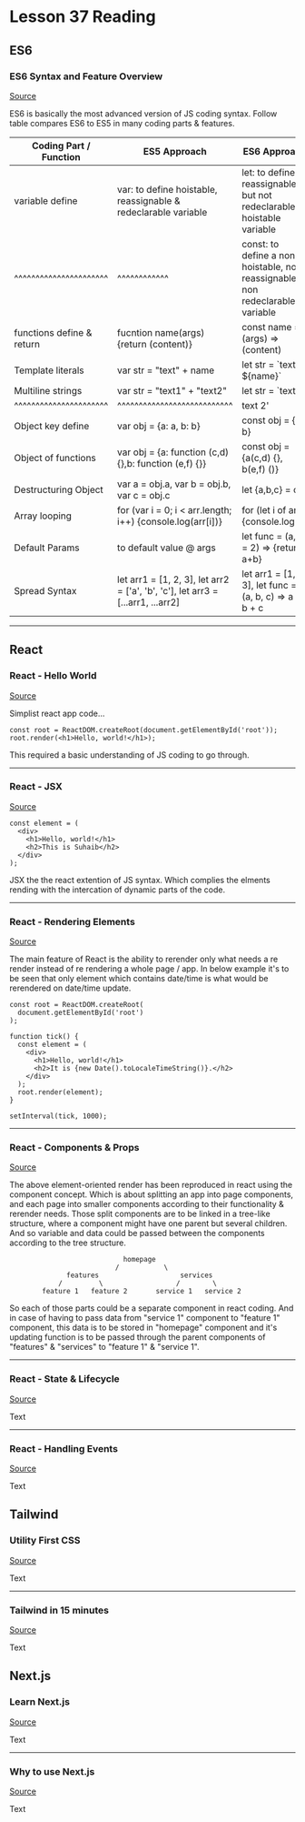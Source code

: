 # Lesson 37 Reading

## ES6

### ES6 Syntax and Feature Overview

[Source](https://www.taniarascia.com/es6-syntax-and-feature-overview/)

ES6 is basically the most advanced version of JS coding syntax. Follow table compares ES6 to ES5 in many coding parts & features.

| Coding Part / Function | ES5 Approach | ES6 Approach |
| ---------------------- | ------------ | ------------ |
| variable define        | var: to define hoistable, reassignable & redeclarable variable | let: to define reassignable but not redeclarable or hoistable variable |
| ^^^^^^^^^^^^^^^^^^^^^^ | ^^^^^^^^^^^^ | const: to define a non hoistable, non reassignable & non redeclarable variable |
| functions define & return      | fucntion name(args) {return (content)}  | const name = (args) => (content) |
| Template literals      | var str = "text" + name | let str = \`text ${name}\` |
| Multiline strings      | var str = "text1" + "text2" | let str = `text 1 |
| ^^^^^^^^^^^^^^^^^^^^^^ | ^^^^^^^^^^^^^^^^^^^^^^^^^^^ |            text 2' |
| Object key define | var obj = {a: a, b: b} | const obj = {a, b} |
| Object of functions | var obj = {a: function (c,d) {},b: function (e,f) {}} | const obj = {a(c,d) {}, b(e,f) ()} |
| Destructuring Object | var a = obj.a, var b = obj.b, var c = obj.c | let {a,b,c} = obj |
| Array looping | for (var i = 0; i < arr.length; i++) {console.log(arr[i])} | for (let i of arr) {console.log(i)} |
| Default Params | to default value @ args | let func = (a, b = 2) => {return a+b} |
| Spread Syntax | let arr1 = [1, 2, 3], let arr2 = ['a', 'b', 'c'], let arr3 = [...arr1, ...arr2] | let arr1 = [1, 2, 3], let func = (a, b, c) => a + b + c |

---

## React

### React - Hello World

[Source](https://reactjs.org/docs/hello-world.html)

Simplist react app code...

    const root = ReactDOM.createRoot(document.getElementById('root'));
    root.render(<h1>Hello, world!</h1>);

This required a basic understanding of JS coding to go through.

---

### React - JSX

[Source](https://reactjs.org/docs/introducing-jsx.html)

    const element = (
      <div>
        <h1>Hello, world!</h1>
        <h2>This is Suhaib</h2>
      </div>
    );

JSX the the react extention of JS syntax. Which complies the elments rending with the intercation of dynamic parts of the code.

---

### React - Rendering Elements

[Source](https://reactjs.org/docs/rendering-elements.html)

The main feature of React is the ability to rerender only what needs a re render instead of re rendering a whole page / app. In below example it's to be seen that only element which contains date/time is what would be rerendered on date/time update.

    const root = ReactDOM.createRoot(
      document.getElementById('root')
    );

    function tick() {
      const element = (
        <div>
          <h1>Hello, world!</h1>
          <h2>It is {new Date().toLocaleTimeString()}.</h2>
        </div>
      );
      root.render(element);
    }

    setInterval(tick, 1000);
---

### React - Components & Props

[Source](https://reactjs.org/docs/components-and-props.html)

The above element-oriented render has been reproduced in react using the component concept. Which is about splitting an app into page components, and each page into smaller components according to their functionality & rerender needs. Those split components are to be linked in a tree-like structure, where a component might have one parent but several children. And so variable and data could be passed between the components according to the tree structure.

                                homepage
                              /           \
                  features                    services
                /         \                  /        \
            feature 1   feature 2       service 1   service 2

So each of those parts could be a separate component in react coding. And in case of having to pass data from "service 1" component to "feature 1" component, this data is to be stored in "homepage" component and it's updating function is to be passed through the parent components of "features" & "services" to "feature 1" & "service 1".

---

### React - State & Lifecycle

[Source](https://reactjs.org/docs/state-and-lifecycle.html)

Text

---

### React - Handling Events

[Source](https://reactjs.org/docs/handling-events.html)

Text

## Tailwind

### Utility First CSS

[Source](https://tailwindcss.com/docs/utility-first)

Text

---

### Tailwind in 15 minutes

[Source](https://www.youtube.com/watch?v=6zIuAyLZPH0)

Text

## Next.js

### Learn Next.js

[Source](https://nextjs.org/learn/basics/create-nextjs-app)

Text

---

### Why to use Next.js

[Source](https://www.youtube.com/watch?v=rtgbaKBhdkk)

Text
